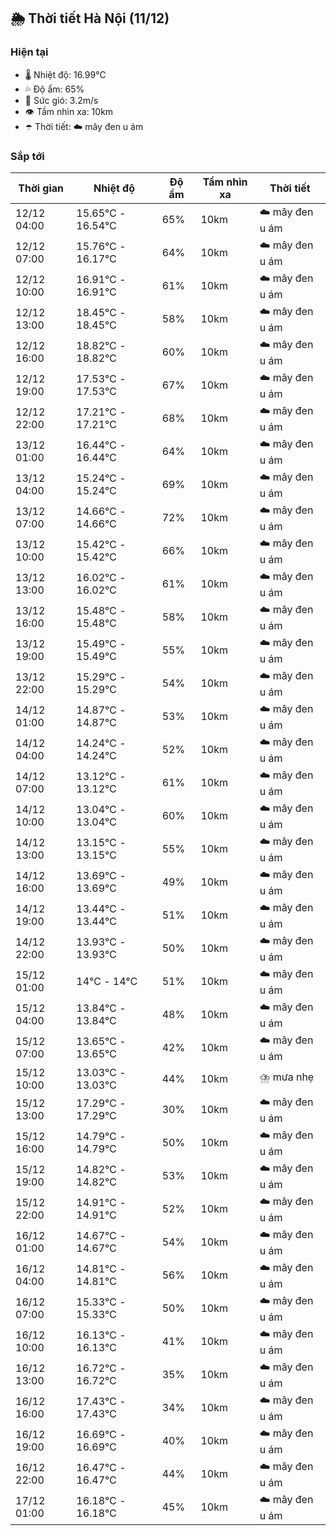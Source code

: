 ## 🌦️ Thời tiết Hà Nội (11/12)

### Hiện tại

- 🌡️ Nhiệt độ: 16.99℃
- 💦 Độ ẩm: 65%
- 💨 Sức gió: 3.2m/s
- 👁️ Tầm nhìn xa: 10km
- ☂️ Thời tiết: ☁️ mây đen u ám

### Sắp tới

| Thời gian | Nhiệt độ | Độ ẩm | Tầm nhìn xa | Thời tiết |
| --- | --- | --- | --- | --- |
| 12/12 04:00 | 15.65℃ - 16.54℃ | 65% | 10km | ☁️ mây đen u ám |
| 12/12 07:00 | 15.76℃ - 16.17℃ | 64% | 10km | ☁️ mây đen u ám |
| 12/12 10:00 | 16.91℃ - 16.91℃ | 61% | 10km | ☁️ mây đen u ám |
| 12/12 13:00 | 18.45℃ - 18.45℃ | 58% | 10km | ☁️ mây đen u ám |
| 12/12 16:00 | 18.82℃ - 18.82℃ | 60% | 10km | ☁️ mây đen u ám |
| 12/12 19:00 | 17.53℃ - 17.53℃ | 67% | 10km | ☁️ mây đen u ám |
| 12/12 22:00 | 17.21℃ - 17.21℃ | 68% | 10km | ☁️ mây đen u ám |
| 13/12 01:00 | 16.44℃ - 16.44℃ | 64% | 10km | ☁️ mây đen u ám |
| 13/12 04:00 | 15.24℃ - 15.24℃ | 69% | 10km | ☁️ mây đen u ám |
| 13/12 07:00 | 14.66℃ - 14.66℃ | 72% | 10km | ☁️ mây đen u ám |
| 13/12 10:00 | 15.42℃ - 15.42℃ | 66% | 10km | ☁️ mây đen u ám |
| 13/12 13:00 | 16.02℃ - 16.02℃ | 61% | 10km | ☁️ mây đen u ám |
| 13/12 16:00 | 15.48℃ - 15.48℃ | 58% | 10km | ☁️ mây đen u ám |
| 13/12 19:00 | 15.49℃ - 15.49℃ | 55% | 10km | ☁️ mây đen u ám |
| 13/12 22:00 | 15.29℃ - 15.29℃ | 54% | 10km | ☁️ mây đen u ám |
| 14/12 01:00 | 14.87℃ - 14.87℃ | 53% | 10km | ☁️ mây đen u ám |
| 14/12 04:00 | 14.24℃ - 14.24℃ | 52% | 10km | ☁️ mây đen u ám |
| 14/12 07:00 | 13.12℃ - 13.12℃ | 61% | 10km | ☁️ mây đen u ám |
| 14/12 10:00 | 13.04℃ - 13.04℃ | 60% | 10km | ☁️ mây đen u ám |
| 14/12 13:00 | 13.15℃ - 13.15℃ | 55% | 10km | ☁️ mây đen u ám |
| 14/12 16:00 | 13.69℃ - 13.69℃ | 49% | 10km | ☁️ mây đen u ám |
| 14/12 19:00 | 13.44℃ - 13.44℃ | 51% | 10km | ☁️ mây đen u ám |
| 14/12 22:00 | 13.93℃ - 13.93℃ | 50% | 10km | ☁️ mây đen u ám |
| 15/12 01:00 | 14℃ - 14℃ | 51% | 10km | ☁️ mây đen u ám |
| 15/12 04:00 | 13.84℃ - 13.84℃ | 48% | 10km | ☁️ mây đen u ám |
| 15/12 07:00 | 13.65℃ - 13.65℃ | 42% | 10km | ☁️ mây đen u ám |
| 15/12 10:00 | 13.03℃ - 13.03℃ | 44% | 10km | ⛈️ mưa nhẹ |
| 15/12 13:00 | 17.29℃ - 17.29℃ | 30% | 10km | ☁️ mây đen u ám |
| 15/12 16:00 | 14.79℃ - 14.79℃ | 50% | 10km | ☁️ mây đen u ám |
| 15/12 19:00 | 14.82℃ - 14.82℃ | 53% | 10km | ☁️ mây đen u ám |
| 15/12 22:00 | 14.91℃ - 14.91℃ | 52% | 10km | ☁️ mây đen u ám |
| 16/12 01:00 | 14.67℃ - 14.67℃ | 54% | 10km | ☁️ mây đen u ám |
| 16/12 04:00 | 14.81℃ - 14.81℃ | 56% | 10km | ☁️ mây đen u ám |
| 16/12 07:00 | 15.33℃ - 15.33℃ | 50% | 10km | ☁️ mây đen u ám |
| 16/12 10:00 | 16.13℃ - 16.13℃ | 41% | 10km | ☁️ mây đen u ám |
| 16/12 13:00 | 16.72℃ - 16.72℃ | 35% | 10km | ☁️ mây đen u ám |
| 16/12 16:00 | 17.43℃ - 17.43℃ | 34% | 10km | ☁️ mây đen u ám |
| 16/12 19:00 | 16.69℃ - 16.69℃ | 40% | 10km | ☁️ mây đen u ám |
| 16/12 22:00 | 16.47℃ - 16.47℃ | 44% | 10km | ☁️ mây đen u ám |
| 17/12 01:00 | 16.18℃ - 16.18℃ | 45% | 10km | ☁️ mây đen u ám |
